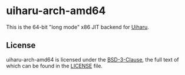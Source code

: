 # uiharu-arch-amd64

This is the 64-bit "long mode" x86 JIT backend for [Uiharu].

## License

uiharu-arch-amd64 is licensed under the [BSD-3-Clause], the full text of which can be found in the [LICENSE] file.


[Uiharu]: https://github.com/lethalbit/uiharu
[BSD-3-Clause]: https://spdx.org/licenses/BSD-3-Clause.html
[LICENSE]: ./LICENSE
